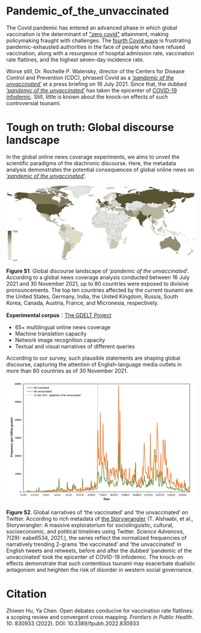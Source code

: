 # Pandemic_of_the_unvaccinated

The Covid pandemic has entered an advanced phase in which global vaccination is the determinant of ["zero covid"](https://www.bmj.com/content/374/bmj.n1794) attainment, making policymaking fraught with challenges. The [fourth Covid wave](https://www.bsg.ox.ac.uk/sites/default/files/2021-05/BSG-WP-2020-034-v3.pdf) is frustrating pandemic-exhausted authorities in the face of people who have refused vaccination, along with a resurgence of hospital admission rate, vaccination rate flatlines, and the highest seven-day incidence rate. 

Worse still, Dr. Rochelle P. Walensky, director of the Centers for Disease Control and Prevention (CDC), phrased Covid as a [‘_pandemic of the unvaccinated_’](https://www.whitehouse.gov/briefing-room/press-briefings/2021/07/16/press-briefing-by-white-house-covid-19-response-team-and-public-health-officials-45/) at a press briefing on 16 July 2021. Since that, the dubbed [‘_pandemic of the unvaccinated_’](https://www.whitehouse.gov/briefing-room/press-briefings/2021/07/16/press-briefing-by-white-house-covid-19-response-team-and-public-health-officials-45/) has taken the epicenter of [COVID-19 infodemic](https://www.who.int/docs/default-source/coronaviruse/situation-reports/20200202-sitrep-13-ncov-v3.pdf). Still, little is known about the knock-on effects of such controversial tsunami. 

# Tough on truth: Global discourse landscape
In the global online news coverage experiments, we aims to unveil the scientific paradigms of the diachronic discourse. Here, the metadata analysis demonstrates the potential consequences of global online news on [‘_pandemic of the unvaccinated_’](https://www.whitehouse.gov/briefing-room/press-briefings/2021/07/16/press-briefing-by-white-house-covid-19-response-team-and-public-health-officials-45/).

![image](Global%20discourse%20landscape.png)

**Figure S1**. Global discourse landscape of ‘_pandemic of the unvaccinated_’. According to a global news coverage analysis conducted between 16 July 2021 and 30 November 2021, up to 80 countries were exposed to divisive pronouncements. The top ten countries affected by the current tsunami are the United States, Germany, India, the United Kingdom, Russia, South Korea, Canada, Austria, France, and Micronesia, respectively.

**Experimental corpus**：[The GDELT Project](https://www.gdeltproject.org/)
* 65+ multilingual online news coverage
* Machine translation capacity
* Network image recognition capacity
* Textual and visual narratives of different queries

According to our survey, such plausible statements are shaping global discourse, capturing the attention of English-language media outlets in more than 80 countries as of 30 November 2021.

![image](%E2%80%98pandemic%20of%20the%20unvaccinated%E2%80%99_Twitter_300DPI.png)

**Figure S2**. Global narratives of ‘the vaccinated’ and ‘the unvaccinated’ on Twitter. According to rich metadata of [the Storywrangler](https://storywrangling.org/) (T. Alshaabi, et al., Storywrangler: A massive exploratorium for sociolinguistic, cultural, socioeconomic, and political timelines using Twitter. _Science Advances_, 7(29): eabe6534, 2021.), the series reflect the normalized frequencies of narratively trending 2-grams ‘the vaccinated’ and ‘the unvaccinated’ in English tweets and retweets, before and after the dubbed ‘pandemic of the unvaccinated’ took the epicenter of COVID-19 infodemic. The knock-on effects demonstrate that such contentious tsunami may exacerbate dualistic antagonism and heighten the risk of disorder in western social governance.

# Citation
Zhiwen Hu, Ya Chen. Open debates conducive for vaccination rate flatlines: a scoping review and convergent cross mapping. _Frontiers in Public Health_. 10: 830933 (2022). DOI: 10.3389/fpubh.2022.830933
